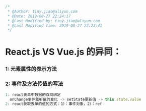 ```javascript
/*
 * @Author: tiny.jiao@aliyun.com 
 * @Date: 2019-08-27 22:24:17 
 * @Last Modified by: tiny.jiao@aliyun.com
 * @Last Modified time: 2019-08-27 23:23:41
 */
```
# React.js VS Vue.js 的异同：
### 1: 元素属性的表示方法

### 2: 事件及方法传值的写法
```javascript
1: react表单中数据的双向绑定
  onChange事件监听值的变化 -> setState更新值 -> this.state.value 
2: react获取表单的值的方式：1）：事件对象，2）：ref
```